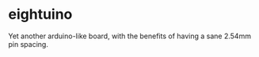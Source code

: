 eightuino
=========

Yet another arduino-like board, with the benefits of having a sane 2.54mm pin spacing.
